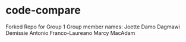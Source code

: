 # code-compare
Forked Repo for Group 1
Group member names:
  Joette Damo
  Dagmawi Demissie
  Antonio Franco-Laureano
  Marcy MacAdam
